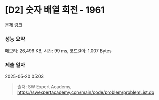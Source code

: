 # [D2] 숫자 배열 회전 - 1961 

[문제 링크](https://swexpertacademy.com/main/code/problem/problemDetail.do?contestProbId=AV5Pq-OKAVYDFAUq) 

### 성능 요약

메모리: 26,496 KB, 시간: 99 ms, 코드길이: 1,007 Bytes

### 제출 일자

2025-05-20 05:03



> 출처: SW Expert Academy, https://swexpertacademy.com/main/code/problem/problemList.do